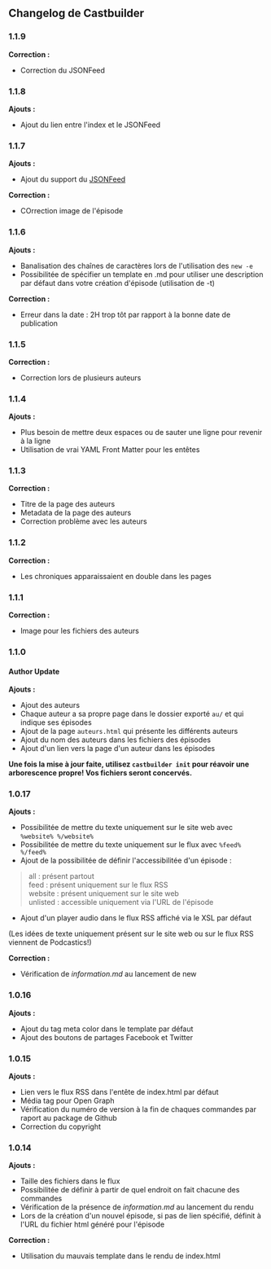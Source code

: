 ## Changelog de Castbuilder
### 1.1.9
**Correction :**
- Correction du JSONFeed

### 1.1.8
**Ajouts :**
- Ajout du lien entre l'index et le JSONFeed

### 1.1.7
**Ajouts :**
- Ajout du support du [JSONFeed](https://jsonfeed.org/)

**Correction :**
- COrrection image de l'épisode

### 1.1.6
**Ajouts :**
- Banalisation des chaînes de caractères lors de l'utilisation des `new -e`
- Possibilitée de spécifier un template en .md pour utiliser une description par défaut dans votre création d'épisode (utilisation de -t)

**Correction :**
- Erreur dans la date : 2H trop tôt par rapport à la bonne date de publication

### 1.1.5
**Correction :**
- Correction lors de plusieurs auteurs

### 1.1.4
**Ajouts :**
- Plus besoin de mettre deux espaces ou de sauter une ligne pour revenir à la ligne
- Utilisation de vrai YAML Front Matter pour les entêtes

### 1.1.3
**Correction :**
- Titre de la page des auteurs
- Metadata de la page des auteurs
- Correction problème avec les auteurs

### 1.1.2
**Correction :**
- Les chroniques apparaissaient en double dans les pages

### 1.1.1
**Correction :**
- Image pour les fichiers des auteurs

### 1.1.0
#### Author Update
**Ajouts :**
- Ajout des auteurs
- Chaque auteur a sa propre page dans le dossier exporté `au/` et qui indique ses épisodes
- Ajout de la page `auteurs.html` qui présente les différents auteurs
- Ajout du nom des auteurs dans les fichiers des épisodes
- Ajout d'un lien vers la page d'un auteur dans les épisodes

**Une fois la mise à jour faite, utilisez `castbuilder init` pour réavoir une arborescence propre! Vos fichiers seront concervés.**

### 1.0.17
**Ajouts :**
- Possibilitée de mettre du texte uniquement sur le site web avec `%website% %/website%`
- Possibilitée de mettre du texte uniquement sur le flux avec `%feed% %/feed%`
- Ajout de la possibilitée de définir l'accessibilitée d'un épisode :
> all : présent partout  
> feed : présent uniquement sur le flux RSS  
> website : présent uniquement sur le site web  
> unlisted : accessible uniquement via l'URL de l'épisode  
- Ajout d'un player audio dans le flux RSS affiché via le XSL par défaut

(Les idées de texte uniquement présent sur le site web ou sur le flux RSS viennent de Podcastics!)

**Correction :**
- Vérification de *information.md* au lancement de new

### 1.0.16
**Ajouts :**
- Ajout du tag meta color dans le template par défaut
- Ajout des boutons de partages Facebook et Twitter

### 1.0.15
**Ajouts :**
- Lien vers le flux RSS dans l'entête de index.html par défaut
- Média tag pour Open Graph
- Vérification du numéro de version à la fin de chaques commandes par raport au package de Github
- Correction du copyright

### 1.0.14
**Ajouts :**
- Taille des fichiers dans le flux
- Possibilitée de définir à partir de quel endroit on fait chacune des commandes
- Vérification de la présence de *information.md* au lancement du rendu
- Lors de la création d'un nouvel épisode, si pas de lien spécifié, définit à l'URL du fichier html généré pour l'épisode

**Correction :**
- Utilisation du mauvais template dans le rendu de index.html
